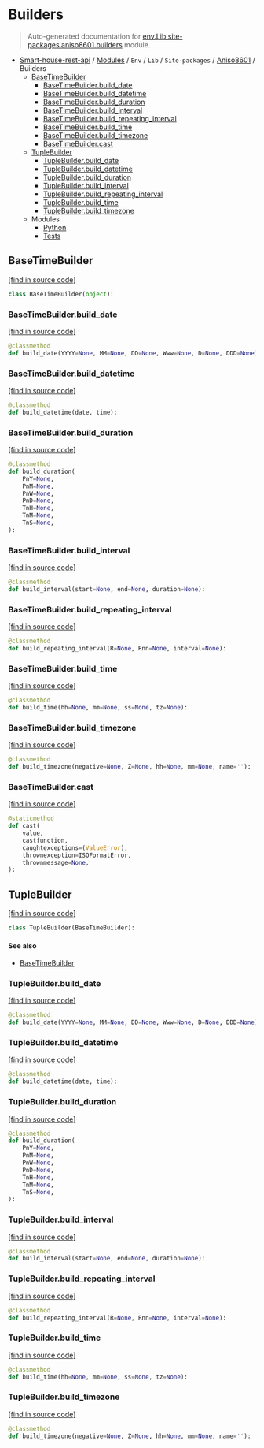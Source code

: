 # Builders

> Auto-generated documentation for [env.Lib.site-packages.aniso8601.builders](..\..\..\..\..\..\env\Lib\site-packages\aniso8601\builders\__init__.py) module.

- [Smart-house-rest-api](..\..\..\..\..\README.md#description) / [Modules](..\..\..\..\..\MODULES.md#smart-house-rest-api-modules) / `Env` / `Lib` / `Site-packages` / [Aniso8601](..\index.md#aniso8601) / Builders
    - [BaseTimeBuilder](#basetimebuilder)
        - [BaseTimeBuilder.build_date](#basetimebuilderbuild_date)
        - [BaseTimeBuilder.build_datetime](#basetimebuilderbuild_datetime)
        - [BaseTimeBuilder.build_duration](#basetimebuilderbuild_duration)
        - [BaseTimeBuilder.build_interval](#basetimebuilderbuild_interval)
        - [BaseTimeBuilder.build_repeating_interval](#basetimebuilderbuild_repeating_interval)
        - [BaseTimeBuilder.build_time](#basetimebuilderbuild_time)
        - [BaseTimeBuilder.build_timezone](#basetimebuilderbuild_timezone)
        - [BaseTimeBuilder.cast](#basetimebuildercast)
    - [TupleBuilder](#tuplebuilder)
        - [TupleBuilder.build_date](#tuplebuilderbuild_date)
        - [TupleBuilder.build_datetime](#tuplebuilderbuild_datetime)
        - [TupleBuilder.build_duration](#tuplebuilderbuild_duration)
        - [TupleBuilder.build_interval](#tuplebuilderbuild_interval)
        - [TupleBuilder.build_repeating_interval](#tuplebuilderbuild_repeating_interval)
        - [TupleBuilder.build_time](#tuplebuilderbuild_time)
        - [TupleBuilder.build_timezone](#tuplebuilderbuild_timezone)
    - Modules
        - [Python](python.md#python)
        - [Tests](tests\index.md#tests)

## BaseTimeBuilder

[[find in source code]](..\..\..\..\..\..\env\Lib\site-packages\aniso8601\builders\__init__.py#L11)

```python
class BaseTimeBuilder(object):
```

### BaseTimeBuilder.build_date

[[find in source code]](..\..\..\..\..\..\env\Lib\site-packages\aniso8601\builders\__init__.py#L12)

```python
@classmethod
def build_date(YYYY=None, MM=None, DD=None, Www=None, D=None, DDD=None):
```

### BaseTimeBuilder.build_datetime

[[find in source code]](..\..\..\..\..\..\env\Lib\site-packages\aniso8601\builders\__init__.py#L21)

```python
@classmethod
def build_datetime(date, time):
```

### BaseTimeBuilder.build_duration

[[find in source code]](..\..\..\..\..\..\env\Lib\site-packages\aniso8601\builders\__init__.py#L25)

```python
@classmethod
def build_duration(
    PnY=None,
    PnM=None,
    PnW=None,
    PnD=None,
    TnH=None,
    TnM=None,
    TnS=None,
):
```

### BaseTimeBuilder.build_interval

[[find in source code]](..\..\..\..\..\..\env\Lib\site-packages\aniso8601\builders\__init__.py#L30)

```python
@classmethod
def build_interval(start=None, end=None, duration=None):
```

### BaseTimeBuilder.build_repeating_interval

[[find in source code]](..\..\..\..\..\..\env\Lib\site-packages\aniso8601\builders\__init__.py#L35)

```python
@classmethod
def build_repeating_interval(R=None, Rnn=None, interval=None):
```

### BaseTimeBuilder.build_time

[[find in source code]](..\..\..\..\..\..\env\Lib\site-packages\aniso8601\builders\__init__.py#L17)

```python
@classmethod
def build_time(hh=None, mm=None, ss=None, tz=None):
```

### BaseTimeBuilder.build_timezone

[[find in source code]](..\..\..\..\..\..\env\Lib\site-packages\aniso8601\builders\__init__.py#L40)

```python
@classmethod
def build_timezone(negative=None, Z=None, hh=None, mm=None, name=''):
```

### BaseTimeBuilder.cast

[[find in source code]](..\..\..\..\..\..\env\Lib\site-packages\aniso8601\builders\__init__.py#L44)

```python
@staticmethod
def cast(
    value,
    castfunction,
    caughtexceptions=(ValueError),
    thrownexception=ISOFormatError,
    thrownmessage=None,
):
```

## TupleBuilder

[[find in source code]](..\..\..\..\..\..\env\Lib\site-packages\aniso8601\builders\__init__.py#L84)

```python
class TupleBuilder(BaseTimeBuilder):
```

#### See also

- [BaseTimeBuilder](#basetimebuilder)

### TupleBuilder.build_date

[[find in source code]](..\..\..\..\..\..\env\Lib\site-packages\aniso8601\builders\__init__.py#L86)

```python
@classmethod
def build_date(YYYY=None, MM=None, DD=None, Www=None, D=None, DDD=None):
```

### TupleBuilder.build_datetime

[[find in source code]](..\..\..\..\..\..\env\Lib\site-packages\aniso8601\builders\__init__.py#L96)

```python
@classmethod
def build_datetime(date, time):
```

### TupleBuilder.build_duration

[[find in source code]](..\..\..\..\..\..\env\Lib\site-packages\aniso8601\builders\__init__.py#L100)

```python
@classmethod
def build_duration(
    PnY=None,
    PnM=None,
    PnW=None,
    PnD=None,
    TnH=None,
    TnM=None,
    TnS=None,
):
```

### TupleBuilder.build_interval

[[find in source code]](..\..\..\..\..\..\env\Lib\site-packages\aniso8601\builders\__init__.py#L106)

```python
@classmethod
def build_interval(start=None, end=None, duration=None):
```

### TupleBuilder.build_repeating_interval

[[find in source code]](..\..\..\..\..\..\env\Lib\site-packages\aniso8601\builders\__init__.py#L110)

```python
@classmethod
def build_repeating_interval(R=None, Rnn=None, interval=None):
```

### TupleBuilder.build_time

[[find in source code]](..\..\..\..\..\..\env\Lib\site-packages\aniso8601\builders\__init__.py#L92)

```python
@classmethod
def build_time(hh=None, mm=None, ss=None, tz=None):
```

### TupleBuilder.build_timezone

[[find in source code]](..\..\..\..\..\..\env\Lib\site-packages\aniso8601\builders\__init__.py#L114)

```python
@classmethod
def build_timezone(negative=None, Z=None, hh=None, mm=None, name=''):
```
